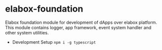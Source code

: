 # elabox-foundation
Elabox foundation module for development of dApps over elabox platform. This module contains logger, app framework, event system handler and other system utilities.

 - Development Setup
`npm i -g typescript`